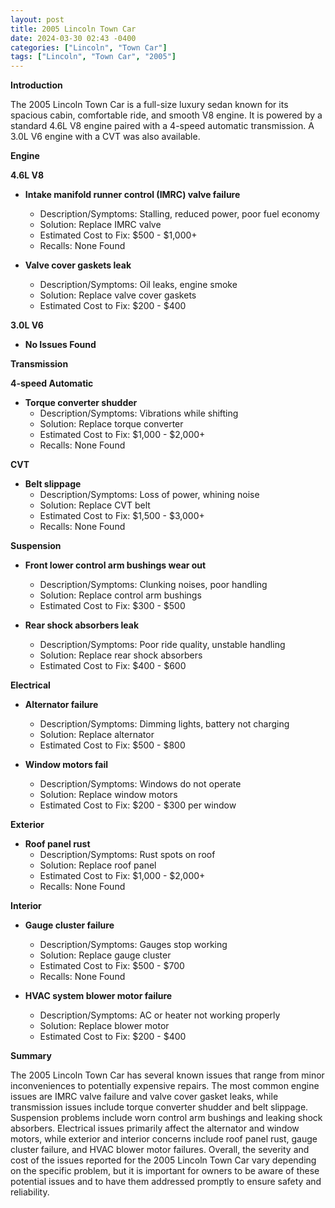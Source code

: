 ```yaml
---
layout: post
title: 2005 Lincoln Town Car
date: 2024-03-30 02:43 -0400
categories: ["Lincoln", "Town Car"]
tags: ["Lincoln", "Town Car", "2005"]
---
```

**Introduction**

The 2005 Lincoln Town Car is a full-size luxury sedan known for its spacious cabin, comfortable ride, and smooth V8 engine. It is powered by a standard 4.6L V8 engine paired with a 4-speed automatic transmission. A 3.0L V6 engine with a CVT was also available.

**Engine**

**4.6L V8**

* **Intake manifold runner control (IMRC) valve failure**
    * Description/Symptoms: Stalling, reduced power, poor fuel economy
    * Solution: Replace IMRC valve
    * Estimated Cost to Fix: $500 - $1,000+
    * Recalls: None Found

* **Valve cover gaskets leak**
    * Description/Symptoms: Oil leaks, engine smoke
    * Solution: Replace valve cover gaskets
    * Estimated Cost to Fix: $200 - $400

**3.0L V6**

* **No Issues Found**

**Transmission**

**4-speed Automatic**

* **Torque converter shudder**
    * Description/Symptoms: Vibrations while shifting
    * Solution: Replace torque converter
    * Estimated Cost to Fix: $1,000 - $2,000+
    * Recalls: None Found

**CVT**

* **Belt slippage**
    * Description/Symptoms: Loss of power, whining noise
    * Solution: Replace CVT belt
    * Estimated Cost to Fix: $1,500 - $3,000+
    * Recalls: None Found

**Suspension**

* **Front lower control arm bushings wear out**
    * Description/Symptoms: Clunking noises, poor handling
    * Solution: Replace control arm bushings
    * Estimated Cost to Fix: $300 - $500

* **Rear shock absorbers leak**
    * Description/Symptoms: Poor ride quality, unstable handling
    * Solution: Replace rear shock absorbers
    * Estimated Cost to Fix: $400 - $600

**Electrical**

* **Alternator failure**
    * Description/Symptoms: Dimming lights, battery not charging
    * Solution: Replace alternator
    * Estimated Cost to Fix: $500 - $800

* **Window motors fail**
    * Description/Symptoms: Windows do not operate
    * Solution: Replace window motors
    * Estimated Cost to Fix: $200 - $300 per window

**Exterior**

* **Roof panel rust**
    * Description/Symptoms: Rust spots on roof
    * Solution: Replace roof panel
    * Estimated Cost to Fix: $1,000 - $2,000+
    * Recalls: None Found

**Interior**

* **Gauge cluster failure**
    * Description/Symptoms: Gauges stop working
    * Solution: Replace gauge cluster
    * Estimated Cost to Fix: $500 - $700
    * Recalls: None Found

* **HVAC system blower motor failure**
    * Description/Symptoms: AC or heater not working properly
    * Solution: Replace blower motor
    * Estimated Cost to Fix: $200 - $400

**Summary**

The 2005 Lincoln Town Car has several known issues that range from minor inconveniences to potentially expensive repairs. The most common engine issues are IMRC valve failure and valve cover gasket leaks, while transmission issues include torque converter shudder and belt slippage. Suspension problems include worn control arm bushings and leaking shock absorbers. Electrical issues primarily affect the alternator and window motors, while exterior and interior concerns include roof panel rust, gauge cluster failure, and HVAC blower motor failures. Overall, the severity and cost of the issues reported for the 2005 Lincoln Town Car vary depending on the specific problem, but it is important for owners to be aware of these potential issues and to have them addressed promptly to ensure safety and reliability.
